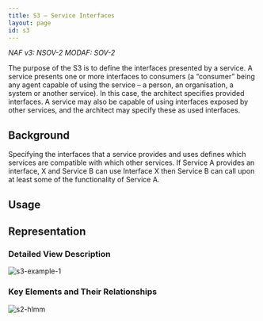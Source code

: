 ```yaml
---
title: S3 – Service Interfaces
layout: page
id: s3
---
```


*NAF v3: NSOV-2 MODAF: SOV-2*

The purpose of the S3 is to define the interfaces presented by a
service. A service presents one or more interfaces to consumers (a
“consumer” being any agent capable of using the service – a person, an
organisation, a system or another service). In this case, the architect
specifies provided interfaces. A service may also be capable of using
interfaces exposed by other services, and the architect may specify
these as used interfaces.

## Background

Specifying the interfaces that a service provides and uses defines which
services are compatible with which other services. If Service A provides
an interface, X and Service B can use Interface X then Service B can
call upon at least some of the functionality of Service A.

## Usage

## Representation

### Detailed View Description

![s3-example-1](http://nafdocs.org/wp-content/uploads/2013/06/s3-example-1.png)

### Key Elements and Their Relationships

![s2-hlmm](http://nafdocs.org/wp-content/uploads/2013/06/s2-hlmm.png)


